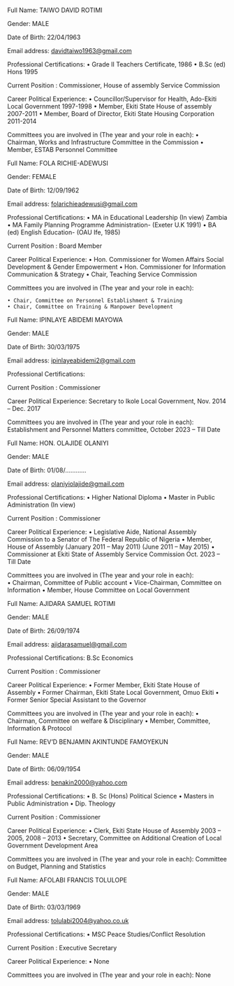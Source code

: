Full Name: TAIWO DAVID ROTIMI

Gender: MALE

Date of Birth: 22/04/1963

Email address: davidtaiwo1963@gmail.com 

Professional Certifications: 
    • Grade II Teachers Certificate, 1986
    • B.Sc (ed) Hons 1995

Current Position : Commissioner, House of assembly Service Commission

Career Political Experience: 
    • Councillor/Supervisor for Health, Ado-Ekiti Local Government 1997-1998
    • Member, Ekiti State House of assembly 2007-2011
    • Member, Board of Director, Ekiti State Housing Corporation 2011-2014

Committees you are involved in (The year and your role in each): 
    • Chairman, Works and Infrastructure Committee in the Commission
    • Member, ESTAB Personnel Committee


Full Name: FOLA RICHIE-ADEWUSI

Gender: FEMALE

Date of Birth: 12/09/1962

Email address: folarichieadewusi@gmail.com 

Professional Certifications: 
    • MA in Educational Leadership (In view) Zambia
    • MA Family Planning Programme Administration- (Exeter U.K 1991)
    • BA (ed) English Education- (OAU Ife, 1985)

Current Position : Board Member

Career Political Experience: 
    • Hon. Commissioner for Women Affairs Social Development & Gender Empowerment
    • Hon. Commissioner for Information Communication & Strategy
    • Chair, Teaching Service Commission

Committees you are involved in (The year and your role in each): 

    • Chair, Committee on Personnel Establishment & Training
    • Chair, Committee on Training & Manpower Development

Full Name: IPINLAYE ABIDEMI MAYOWA

Gender: MALE

Date of Birth: 30/03/1975

Email address: ipinlayeabidemi2@gmail.com 

Professional Certifications: 

Current Position : Commissioner

Career Political Experience: Secretary to Ikole Local Government, Nov. 2014 – Dec. 2017

Committees you are involved in (The year and your role in each): Establishment and Personnel Matters committee, October 2023 – Till Date

Full Name: HON. OLAJIDE OLANIYI

Gender: MALE

Date of Birth: 01/08/…………

Email address: olaniyiolajide@gmail.com 

Professional Certifications: 
    • Higher National Diploma
    • Master in Public Administration (In view)

Current Position : Commissioner

Career Political Experience: 
    • Legislative Aide, National Assembly Commission to a Senator of The Federal Republic of Nigeria
    • Member, House of Assembly (January 2011 – May 2011) (June 2011 – May 2015)
    • Commissioner at Ekiti State of Assembly Service Commission Oct. 2023 – Till Date

Committees you are involved in (The year and your role in each):  
    • Chairman, Committee of Public account
    • Vice-Chairman, Committee on Information
    • Member, House Committee on Local Government

Full Name: AJIDARA SAMUEL ROTIMI

Gender: MALE

Date of Birth: 26/09/1974

Email address: ajidarasamuel@gmail.com 

Professional Certifications: B.Sc Economics

Current Position : Commissioner

Career Political Experience: 
    • Former Member, Ekiti State House of Assembly
    • Former Chairman, Ekiti State Local Government, Omuo Ekiti
    • Former Senior Special Assistant to the Governor

Committees you are involved in (The year and your role in each): 
    • Chairman, Committee on welfare & Disciplinary
    • Member, Committee, Information & Protocol

Full Name: REV’D BENJAMIN AKINTUNDE FAMOYEKUN

Gender: MALE

Date of Birth: 06/09/1954

Email address: benakin2000@yahoo.com 

Professional Certifications: 
    • B. Sc (Hons) Political Science
    • Masters in Public Administration
    • Dip. Theology

Current Position : Commissioner

Career Political Experience: 
    • Clerk, Ekiti State House of Assembly 2003 – 2005, 2008 – 2013 
    • Secretary, Committee on Additional Creation of Local Government Development Area

Committees you are involved in (The year and your role in each): Committee on Budget, Planning and Statistics









Full Name: AFOLABI FRANCIS TOLULOPE

Gender: MALE

Date of Birth: 03/03/1969

Email address: tolulabi2004@yahoo.co.uk

Professional Certifications: 
    • MSC Peace Studies/Conflict Resolution

Current Position : Executive Secretary

Career Political Experience: 
    • None

Committees you are involved in (The year and your role in each): None